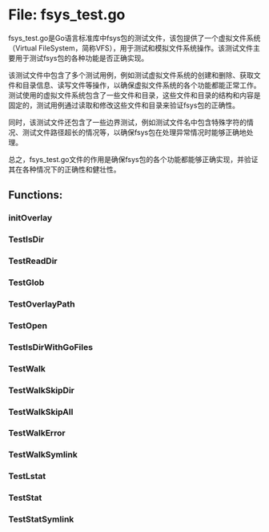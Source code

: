 # File: fsys_test.go

fsys_test.go是Go语言标准库中fsys包的测试文件，该包提供了一个虚拟文件系统（Virtual FileSystem，简称VFS），用于测试和模拟文件系统操作。该测试文件主要用于测试fsys包的各种功能是否正确实现。

该测试文件中包含了多个测试用例，例如测试虚拟文件系统的创建和删除、获取文件和目录信息、读写文件等操作，以确保虚拟文件系统的各个功能都能正常工作。测试使用的虚拟文件系统包含了一些文件和目录，这些文件和目录的结构和内容是固定的，测试用例通过读取和修改这些文件和目录来验证fsys包的正确性。

同时，该测试文件还包含了一些边界测试，例如测试文件名中包含特殊字符的情况、测试文件路径超长的情况等，以确保fsys包在处理异常情况时能够正确地处理。

总之，fsys_test.go文件的作用是确保fsys包的各个功能都能够正确实现，并验证其在各种情况下的正确性和健壮性。

## Functions:

### initOverlay





### TestIsDir





### TestReadDir





### TestGlob





### TestOverlayPath





### TestOpen





### TestIsDirWithGoFiles





### TestWalk





### TestWalkSkipDir





### TestWalkSkipAll





### TestWalkError





### TestWalkSymlink





### TestLstat





### TestStat





### TestStatSymlink





